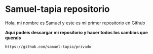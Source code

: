 # Samuel-tapia repositorio

Hola, mi nombre es Samuel y este es mi primer repositorio en Github

**Aqui podeis descargar mi repositorio y hacer todos los cambios que querais**

```
https://github.com/samuel-tapia/privado
```
